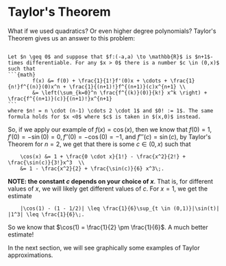 # Taylor's Theorem

What if we used quadratics? Or even higher degree polynomials? Taylor's Theorem gives us an answer to this problem: 

````{prf:theorem} Taylor's Theorem for estimating near $0$

Let $n \geq 0$ and suppose that $f:(-a,a) \to \mathbb{R}$ is $n+1$-times differentiable. For any $x > 0$ there is a number $c \in (0,x)$ such that 
```{math}
        f(x) &= f(0) + \frac{1}{1!}f'(0)x + \cdots + \frac{1}{n!}f^{(n)}(0)x^n + \frac{1}{(n+1)!}f^{(n+1)}(c)x^{n+1} \\
        &= \left(\sum_{k=0}^n \frac{f^{(k)}(0)}{k!} x^k \right) + \frac{f^{(n+1)}(c)}{(n+1)!}x^{n+1} 
```
where $n! = n \cdot (n-1) \cdots 2 \cdot 1$ and $0! := 1$. The same formula holds for $x <0$ where $c$ is taken in $(x,0)$ instead. 
````
So, if we apply our example of $f(x) = \cos(x)$, then we know that $f(0) = 1, f'(0) = -\sin(0) = 0, f''(0) = -\cos(0) = -1$, and $f'''(c) = \sin(c)$, by Taylor's Theorem for $n = 2$, we get that there is some $c \in (0,x)$ such that 
```{math}
    \cos(x) &= 1 + \frac{0 \cdot x}{1!} - \frac{x^2}{2!} + \frac{\sin(c)}{3!}x^3  \\
    &= 1 - \frac{x^2}{2} + \frac{\sin(c)}{6} x^3\;.
```
**NOTE: the constant $c$ depends on your choice of $x$**. That is, for different values of $x$, we will likely get different values of $c$. For $x = 1$, we get the estimate 
```{math}
    |\cos(1) - (1 - 1/2)| \leq \frac{1}{6}\sup_{t \in (0,1)}|\sin(t)| |1^3| \leq \frac{1}{6}\;.
```
So we know that $\cos(1) = \frac{1}{2} \pm \frac{1}{6}$. A much better estimate!  

In the next section, we will see graphically some examples of Taylor approximations.